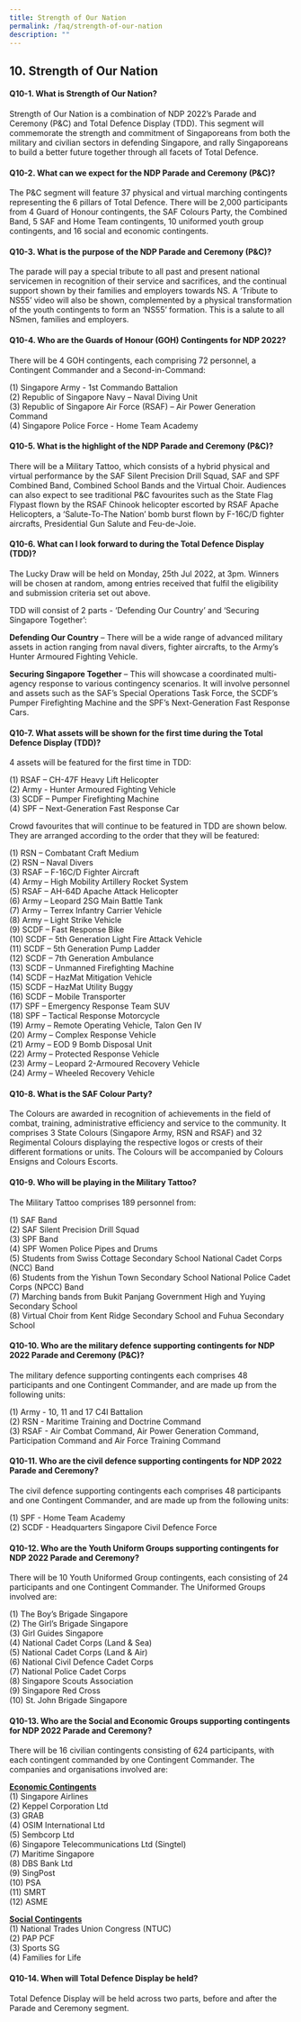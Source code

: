 ```yaml
---
title: Strength of Our Nation
permalink: /faq/strength-of-our-nation
description: ""
---
```

## 10. Strength of Our Nation


#### Q10-1.  What is Strength of Our Nation?
Strength of Our Nation is a combination of NDP 2022’s Parade and Ceremony (P&C) and Total Defence Display (TDD). This segment will commemorate the strength and commitment of Singaporeans from both the military and civilian sectors in defending Singapore, and rally Singaporeans to build a better future together through all facets of Total Defence.


#### Q10-2.  What can we expect for the NDP Parade and Ceremony (P&C)?
The P&C segment will feature 37 physical and virtual marching contingents representing the 6 pillars of Total Defence. There will be 2,000 participants from 4 Guard of Honour contingents, the SAF Colours Party, the Combined Band, 5 SAF and Home Team contingents, 10 uniformed youth group contingents, and 16 social and economic contingents.

#### Q10-3.  What is the purpose of the NDP Parade and Ceremony (P&C)?
The parade will pay a special tribute to all past and present national servicemen in recognition of their service and sacrifices, and the continual support shown by their families and employers towards NS. A ‘Tribute to NS55’ video will also be shown, complemented by a physical transformation of the youth contingents to form an ‘NS55’ formation. This is a salute to all NSmen, families and employers. 

#### Q10-4.  Who are the Guards of Honour (GOH) Contingents for NDP 2022?
There will be 4 GOH contingents, each comprising 72 personnel, a Contingent Commander and a Second-in-Command: 

(1)	Singapore Army - 1st Commando Battalion <br>
(2)	Republic of Singapore Navy – Naval Diving Unit <br>
(3)	Republic of Singapore Air Force (RSAF) – Air Power Generation Command<br> 
(4)	Singapore Police Force - Home Team Academy 


#### Q10-5. What is the highlight of the NDP Parade and Ceremony (P&C)?
There will be a Military Tattoo, which consists of a hybrid physical and virtual performance by the SAF Silent Precision Drill Squad, SAF and SPF Combined Band, Combined School Bands and the Virtual Choir. Audiences can also expect to see traditional P&C favourites such as the State Flag Flypast flown by the RSAF Chinook helicopter escorted by RSAF Apache Helicopters, a ‘Salute-To-The Nation’ bomb burst flown by F-16C/D fighter aircrafts, Presidential Gun Salute and Feu-de-Joie.

#### Q10-6. What can I look forward to during the Total Defence Display (TDD)?
The Lucky Draw will be held on Monday, 25th Jul 2022, at 3pm. Winners will be chosen at random, among entries received that fulfil the eligibility and submission criteria set out above. 

TDD will consist of 2 parts - ‘Defending Our Country’ and ‘Securing Singapore Together’: 

**Defending Our Country** – There will be a wide range of advanced military assets in action ranging from naval divers, fighter aircrafts, to the Army’s Hunter Armoured Fighting Vehicle.

**Securing Singapore Together** – This will showcase a coordinated multi-agency response to various contingency scenarios. It will involve personnel and assets such as the SAF’s Special Operations Task Force, the SCDF’s Pumper Firefighting Machine and the SPF’s Next-Generation Fast Response Cars.


#### Q10-7. What assets will be shown for the first time during the Total Defence Display (TDD)?

4 assets will be featured for the first time in TDD: 

(1)	RSAF – CH-47F Heavy Lift Helicopter<br>
(2)	Army - Hunter Armoured Fighting Vehicle<br>
(3)	SCDF – Pumper Firefighting Machine<br>
(4)	SPF – Next-Generation Fast Response Car<br>

Crowd favourites that will continue to be featured in TDD are shown below. They are arranged according to the order that they will be featured: 

(1)	RSN – Combatant Craft Medium<br>
(2)	RSN – Naval Divers<br>
(3)	RSAF – F-16C/D Fighter Aircraft<br>
(4)	Army – High Mobility Artillery Rocket System<br>
(5)	RSAF – AH-64D Apache Attack Helicopter<br>
(6)	Army – Leopard 2SG Main Battle Tank <br>
(7)	Army – Terrex Infantry Carrier Vehicle<br>
(8)	Army – Light Strike Vehicle <br>
(9)	SCDF – Fast Response Bike<br>
(10)	SCDF – 5th Generation Light Fire Attack Vehicle <br>
(11)	SCDF – 5th Generation Pump Ladder<br>
(12)	SCDF – 7th Generation Ambulance <br>
(13)	SCDF – Unmanned Firefighting Machine <br>
(14)	SCDF – HazMat Mitigation Vehicle <br>
(15)	SCDF – HazMat Utility Buggy<br>
(16)	SCDF – Mobile Transporter<br>
(17)	SPF – Emergency Response Team SUV<br>
(18)	SPF – Tactical Response Motorcycle <br>
(19)	Army – Remote Operating Vehicle, Talon Gen IV<br>
(20)	Army – Complex Response Vehicle <br>
(21)	Army – EOD 9 Bomb Disposal Unit<br>
(22)	Army – Protected Response Vehicle<br>
(23)	Army – Leopard 2-Armoured Recovery Vehicle<br>
(24)	Army – Wheeled Recovery Vehicle <br>



#### Q10-8. What is the SAF Colour Party?
 The Colours are awarded in recognition of achievements in the field of combat, training, administrative efficiency and service to the community. It comprises 3 State Colours (Singapore Army, RSN and RSAF) and 32 Regimental Colours displaying the respective logos or crests of their different formations or units. The Colours will be accompanied by Colours Ensigns and Colours Escorts. 


#### Q10-9. Who will be playing in the Military Tattoo?
The Military Tattoo comprises 189 personnel from:

(1)	SAF Band<br>
(2)	SAF Silent Precision Drill Squad<br>
(3)	SPF Band<br>
(4)	SPF Women Police Pipes and Drums <br>
(5)	Students from Swiss Cottage Secondary School National Cadet Corps (NCC) Band<br>
(6)	Students from the Yishun Town Secondary School National Police Cadet Corps (NPCC) Band <br>
(7)	Marching bands from Bukit Panjang Government High and Yuying Secondary School<br>
(8)	Virtual Choir from Kent Ridge Secondary School and Fuhua Secondary School<br>
 
 
#### Q10-10. Who are the military defence supporting contingents for NDP 2022 Parade and Ceremony (P&C)?
The military defence supporting contingents each comprises 48 participants and one Contingent Commander, and are made up from the following units:
 
(1)	Army - 10, 11 and 17 C4I Battalion <br>
(2)	RSN - Maritime Training and Doctrine Command <br>
(3)	RSAF - Air Combat Command, Air Power Generation Command, Participation Command and Air Force Training Command <br>



#### Q10-11.  Who are the civil defence supporting contingents for NDP 2022 Parade and Ceremony?
The civil defence supporting contingents each comprises 48 participants and one Contingent Commander, and are made up from the following units: 

(1) SPF - Home Team Academy <br>
(2) SCDF - Headquarters Singapore Civil Defence Force<br>


#### Q10-12.  Who are the Youth Uniform Groups supporting contingents for NDP 2022 Parade and Ceremony?
There will be 10 Youth Uniformed Group contingents, each consisting of 24 participants and one Contingent Commander. The Uniformed Groups involved are:

(1)	The Boy’s Brigade Singapore<br>
(2)	The Girl’s Brigade Singapore<br>
(3)	Girl Guides Singapore<br>
(4)	National Cadet Corps (Land & Sea)<br>
(5)	National Cadet Corps (Land & Air)<br>
(6)	National Civil Defence Cadet Corps<br>
(7)	National Police Cadet Corps<br>
(8)	Singapore Scouts Association<br>
(9)	Singapore Red Cross <br>
(10)	St. John Brigade Singapore<br>

#### Q10-13.  Who are the Social and Economic Groups supporting contingents for NDP 2022 Parade and Ceremony?
 There will be 16 civilian contingents consisting of 624 participants, with each contingent commanded by one Contingent Commander. The companies and organisations involved are: 
 
<u><b>Economic Contingents</b></u> <br>
(1)	Singapore Airlines<br>
(2)	Keppel Corporation Ltd<br>
(3)	GRAB<br>
(4)	OSIM International Ltd<br>
(5)	Sembcorp Ltd<br>
(6)	Singapore Telecommunications Ltd (Singtel)<br>
(7)	Maritime Singapore<br>
(8)	DBS Bank Ltd<br>
(9)	SingPost<br>
(10)	PSA<br>
(11)	SMRT<br>
(12)	ASME<br>

<u><b>Social Contingents</b></u><br>
(1)	National Trades Union Congress (NTUC)<br>
(2)	PAP PCF<br>
(3)	Sports SG<br>
(4)	Families for Life<br>

#### Q10-14.  When will Total Defence Display be held?
Total Defence Display will be held across two parts, before and after the Parade and Ceremony segment.